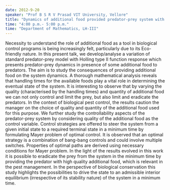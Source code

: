 ```yaml
---
date: 2012-9-20
speaker: "Prof B S R V Prasad VIT University, Vellore"
title: "Dynamics of additional food provided predator-prey system with applications to biological control"
time: "4:00 p.m.- 5:00 p.m." 
time: "Department of Mathematics, LH-III"
---
```

Necessity to understand the role of additional food as a tool in biological control programs is being increasingly felt, particularly due to its Eco-friendly nature. In this present talk, we develop/analyse a variation of standard predator-prey model with Holling type II function response which presents predator-prey dynamics in presence of some additional food to predators. The aim is to study the consequences of providing additional food on the system dynamics. A thorough mathematical analysis reveals that handling times for the available foods play a vital role in determining the eventual state of the system. It is interesting to observe that by varying the quality (characterised by the handling times) and quantity of additional food we can not only control and limit the prey, but also limit and eradicate the predators. In the context of biological pest control, the results caution the manager on the choice of quality and quantity of the additional food used for this purpose. We further study the controllability aspects of the predator-prey system by considering quality of the additional food as the control variable. Control strategies are offered to steer the system from a given initial state to a required terminal state in a minimum time by formulating Mayer problem of optimal control. It is observed that an optimal strategy is a combination of bang-bang controls and could involve multiple switches. Properties of optimal paths are derived using necessary conditions for Mayer problem. In the light of the results evolved in this work it is possible to eradicate the prey from the system in the minimum time by providing the predator with high quality additional food, which is relevant in the pest management. In the perspective of biological conservation this study highlights the possibilities to drive the state to an admissible interior equilibrium (irrespective of its stability nature) of the system in a minimum time.
